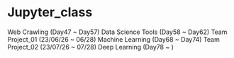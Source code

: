 # Jupyter_class

Web Crawling (Day47 ~ Day57)
Data Science Tools (Day58 ~ Day62)
Team Project_01 (23/06/26 ~ 06/28)
Machine Learning (Day68 ~ Day74)
Team Project_02 (23/07/26 ~ 07/28)
Deep Learning (Day78 ~ )
